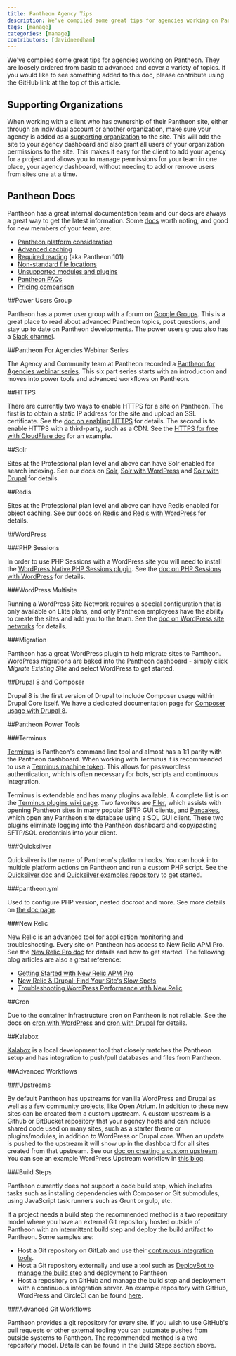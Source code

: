 ```yaml
---
title: Pantheon Agency Tips
description: We've compiled some great tips for agencies working on Pantheon.
tags: [manage]
categories: [manage]
contributors: [davidneedham]
---
```

We've compiled some great tips for agencies working on Pantheon. They are loosely ordered from basic to advanced and cover a variety of topics. If you would like to see something added to this doc, please contribute using the GitHub link at the top of this article.

## Supporting Organizations
When working with a client who has ownership of their Pantheon site, either through an individual account or another organization, make sure your agency is added as a [supporting organization](https://pantheon.io/docs/team-management/#add-a-supporting-organization) to the site. This will add the site to your agency dashboard and also grant all users of your organization permissions to the site. This makes it easy for the client to add your agency for a project and allows you to manage permissions for your team in one place, your agency dashboard, without needing to add or remove users from sites one at a time.

## Pantheon Docs
Pantheon has a great internal documentation team and our docs are always a great way to get the latest information. Some [docs](https://pantheon.io/docs/) worth noting, and good for new members of your team, are:
- [Pantheon platform consideration](https://pantheon.io/docs/platform-considerations/)
- [Advanced caching](https://pantheon.io/docs/caching-advanced-topics/)
- [Required reading](https://pantheon.io/docs/required-reading/) (aka Pantheon 101)
- [Non-standard file locations](https://pantheon.io/docs/non-standard-file-paths/)
- [Unsupported modules and plugins](https://pantheon.io/docs/unsupported-modules-plugins/)
- [Pantheon FAQs](https://pantheon.io/docs/faq/)
- [Pricing comparison](https://pantheon.io/pricing-comparison)

##Power Users Group

Pantheon has a power user group with a forum on [Google Groups](https://groups.google.com/a/pantheon.io/forum/#!forum/power-users). This is a great place to read about advanced Pantheon topics, post questions, and stay up to date on Pantheon developments. The power users group also has a [Slack channel](http://slackin.pantheon.io/).

##Pantheon For Agencies Webinar Series

The Agency and Community team at Pantheon recorded a [Pantheon for Agencies webinar series](https://pantheon.io/agency-training-series-part-1). This six part series starts with an introduction and moves into power tools and advanced workflows on Pantheon.

##HTTPS

There are currently two ways to enable HTTPS for a site on Pantheon. The first is to obtain a static IP address for the site and upload an SSL certificate. See the [doc on enabling HTTPS](https://pantheon.io/docs/enable-https/) for details. The second is to enable HTTPS with a third-party, such as a CDN. See the [HTTPS for free with CloudFlare doc](https://pantheon.io/docs/guides/cloudflare-enable-https/) for an example.


##Solr

Sites at the Professional plan level and above can have Solr enabled for search indexing. See our docs on [Solr](https://pantheon.io/docs/solr/), [Solr with WordPress](https://pantheon.io/docs/wordpress-solr/) and [Solr with Drupal](https://pantheon.io/docs/solr-drupal/) for details.

##Redis

Sites at the Professional plan level and above can have Redis enabled for object caching. See our docs on [Redis](https://pantheon.io/docs/redis/) and [Redis with WordPress](https://pantheon.io/docs/wordpress-redis/) for details.

##WordPress

###PHP Sessions

In order to use PHP Sessions with a WordPress site you will need to install the [WordPress Native PHP Sessions plugin](https://wordpress.org/plugins/wp-native-php-sessions/). See the [doc on PHP Sessions with WordPress](https://pantheon.io/docs/wordpress-sessions/) for details.

###WordPress Multisite

Running a WordPress Site Network requires a special configuration that is only available on Elite plans, and only Pantheon employees have the ability to create the sites and add you to the team. See the [doc on WordPress site networks](https://pantheon.io/docs/wordpress-site-networks/) for details.

###Migration

Pantheon has a great WordPress plugin to help migrate sites to Pantheon. WordPress migrations are baked into the Pantheon dashboard - simply click _Migrate Existing Site_ and select WordPress to get started.

##Drupal 8 and Composer

Drupal 8 is the first version of Drupal to include Composer usage within Drupal Core itself. We have a dedicated documentation page for [Composer usage with Drupal 8](https://pantheon.io/docs/composer-drupal-8/).

##Pantheon Power Tools

###Terminus

[Terminus](https://github.com/pantheon-systems/terminus) is Pantheon&#39;s command line tool and almost has a 1:1 parity with the Pantheon dashboard. When working with Terminus it is recommended to use a [Terminus machine token](https://pantheon.io/docs/machine-tokens/). This allows for passwordless authentication, which is often necessary for bots, scripts and continuous integration.

Terminus is extendable and has many plugins available. A complete list is on the [Terminus plugins wiki page](https://github.com/pantheon-systems/terminus/wiki/Plugins#known-plugins). Two favorites are [Filer](https://github.com/sean-e-dietrich/terminus-filer), which assists with opening Pantheon sites in many popular SFTP GUI clients, and [Pancakes](https://github.com/derimagia/terminus-pancakes), which open any Pantheon site database using a SQL GUI client. These two plugins eliminate logging into the Pantheon dashboard and copy/pasting SFTP/SQL credentials into your client.

###Quicksilver

Quicksilver is the name of Pantheon&#39;s platform hooks. You can hook into multiple platform actions on Pantheon and run a custom PHP script. See the [Quicksilver doc](https://pantheon.io/docs/quicksilver/) and [Quicksilver examples repository](https://github.com/pantheon-systems/quicksilver-examples) to get started.

###pantheon.yml

Used to configure PHP version, nested docroot and more. See more details on [the doc page](https://pantheon.io/docs/pantheon-yml/).

###New Relic

New Relic is an advanced tool for application monitoring and troubleshooting. Every site on Pantheon has access to New Relic APM Pro. See the [New Relic Pro doc](https://pantheon.io/docs/new-relic/) for details and how to get started. The following blog articles are also a great reference:

- [Getting Started with New Relic APM Pro](https://pantheon.io/blog/getting-started-new-relic-apm-pro)
- [New Relic &amp; Drupal: Find Your Site&#39;s Slow Spots](https://pantheon.io/blog/new-relic-drupal-find-site-slow-spots)
- [Troubleshooting WordPress Performance with New Relic](https://pantheon.io/blog/troubleshooting-wordpress-performance-new-relic)

##Cron

Due to the container infrastructure cron on Pantheon is not reliable. See the docs on [cron with WordPress](https://pantheon.io/docs/wordpress-cron/) and [cron with Drupal](https://pantheon.io/docs/drupal-cron/) for details.

##Kalabox

[Kalabox](http://www.kalabox.io/) is a local development tool that closely matches the Pantheon setup and has integration to push/pull databases and files from Pantheon.

##Advanced Workflows

###Upstreams

By default Pantheon has upstreams for vanilla WordPress and Drupal as well as a few community projects, like Open Atrium. In addition to these new sites can be created from a custom upstream. A custom upstream is a Github or BitBucket repository that your agency hosts and can include shared code used on many sites, such as a starter theme or plugins/modules, in addition to WordPress or Drupal core. When an update is pushed to the upstream it will show up in the dashboard for all sites created from that upstream. See our [doc on creating a custom upstream](https://pantheon.io/docs/custom-upstream/). You can see an example WordPress Upstream workflow in [this blog](https://pantheon.io/blog/pantheon-custom-upstream-wordpress-workflow).

###Build Steps

Pantheon currently does not support a code build step, which includes tasks such as installing dependencies with Composer or Git submodules, using JavaScript task runners such as Grunt or gulp, etc.

If a project needs a build step the recommended method is a two repository model where you have an external Git repository hosted outside of Pantheon with an intermittent build step and deploy the build artifact to Pantheon. Some samples are:

- Host a Git repository on GitLab and use their [continuous integration tools](http://docs.gitlab.com/ce/ci/yaml/README.html).
- Host a Git repository externally and use a tool such as [DeployBot to manage the build step](https://deploybot.com/guides/building-assets-with-grunt-or-gulp-during-deployment) and deployment to Pantheon
- Host a repository on GitHub and manage the build step and deployment with a continuous integration server. An example repository with GitHub, WordPress and CircleCI can be found [here](https://github.com/ataylorme/Advanced-WordPress-on-Pantheon/).

###Advanced Git Workflows

Pantheon provides a git repository for every site. If you wish to use GitHub&#39;s pull requests or other external tooling you can automate pushes from outside systems to Pantheon. The recommended method is a two repository model. Details can be found in the Build Steps section above.
